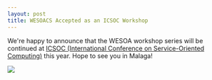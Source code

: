 ```yaml
---
layout: post
title: WESOACS Accepted as an ICSOC Workshop
---
```


We're happy to announce that the WESOA workshop series will be continued at [ICSOC (International Conference on Service-Oriented Computing)](http://www.icsoc.org) this year. Hope to see you in Malaga!

![]({{site.baseurl}}/img/icsoc2017web.png)
